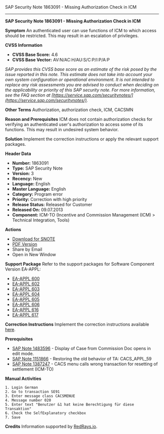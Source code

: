SAP Security Note 1863091 - Missing Authorization Check in ICM

---

**SAP Security Note 1863091 - Missing Authorization Check in ICM**

**Symptom**
An authenticated user can use functions of ICM to which access should be restricted. This may result in an escalation of privileges.

**CVSS Information**
- **CVSS Base Score:** 4.6
- **CVSS Base Vector:** AV:N/AC:H/AU:S/C:P/I:P/A:P

_SAP provides this CVSS base score as an estimate of the risk posed by the issue reported in this note. This estimate does not take into account your own system configuration or operational environment. It is not intended to replace any risk assessments you are advised to conduct when deciding on the applicability or priority of this SAP security note. For more information, see the FAQ section at [https://service.sap.com/securitynotes/](https://service.sap.com/securitynotes/)._

**Other Terms**
Authorization, authorization check, ICM, CACSMN

**Reason and Prerequisites**
ICM does not contain authorization checks for verifying an authenticated user's authorization to access some of its functions. This may result in undesired system behavior.

**Solution**
Implement the correction instructions or apply the relevant support packages.

**Header Data**
- **Number:** 1863091
- **Type:** SAP Security Note
- **Version:** 3
- **Recency:** New
- **Language:** English
- **Master Language:** English
- **Category:** Program error
- **Priority:** Correction with high priority
- **Release Status:** Released for Customer
- **Released On:** 09.07.2013
- **Component:** ICM-TO (Incentive and Commission Management (ICM) > Technical Integration, Tools)

**Actions**
- [Download for SNOTE](https://notesdownloads.sap.com/note/0040000011013302017)
- [PDF Version](https://userapps.support.sap.com/sap/support/sfm/notes/print/0001863091?language=en-US&token=3A4BA15EB7F1746BA9AD4BA1C67A9015)
- Share by Email
- Open in New Window

**Support Package**
Refer to the support packages for Software Component Version EA-APPL:
- [EA-APPL 600](https://me.sap.com/supportpackage/SAPKGPAD24)
- [EA-APPL 602](https://me.sap.com/supportpackage/SAPK-60214INEAAPPL)
- [EA-APPL 603](https://me.sap.com/supportpackage/SAPK-60313INEAAPPL)
- [EA-APPL 604](https://me.sap.com/supportpackage/SAPK-60414INEAAPPL)
- [EA-APPL 605](https://me.sap.com/supportpackage/SAPK-60511INEAAPPL)
- [EA-APPL 606](https://me.sap.com/supportpackage/SAPK-60608INEAAPPL)
- [EA-APPL 616](https://me.sap.com/supportpackage/SAPK-61603INEAAPPL)
- [EA-APPL 617](https://me.sap.com/supportpackage/SAPK-61701INEAAPPL)

**Correction Instructions**
Implement the correction instructions available [here](https://me.sap.com/corrins/0001863091/229).

**Prerequisites**
- [SAP Note 1483596](https://me.sap.com/notes/1483596) - Display of Case from Commission Doc opens in edit mode.
- [SAP Note 1151866](https://me.sap.com/notes/1151866) - Restoring the old behavior of TA: CACS_APPL_59
- [SAP Note 1387247](https://me.sap.com/notes/1387247) - CACS menu calls wrong transaction for resetting of settlement (ICM-TO)

**Manual Activities**
```plaintext
1. Login German
2. Go to transaction SE91
3. Enter message class CACSMENUE
4. Message number 020
5. Enter text "Benutzer &1 hat keine Berechtigung für diese Transaktion"
6. Check the SelfExplanatory checkbox
7. Save
```

**Credits**
Information supported by [RedRays.io](https://redrays.io).